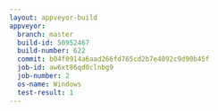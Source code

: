 ```yaml
---
layout: appveyor-build
appveyor:
  branch: master
  build-id: 50952467
  build-number: 622
  commit: b04f0914a6aad266fd765cd2b7e4092c9d90b45f
  job-id: aw6xt86qd0clnbg9
  job-number: 2
  os-name: Windows
  test-result: 1
---
```

